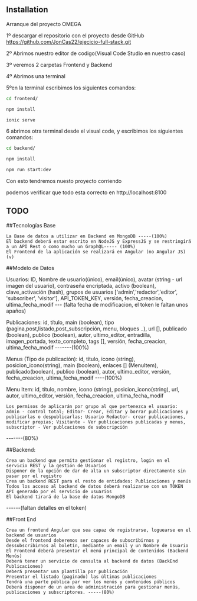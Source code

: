 
## Installation

Arranque del proyecto  OMEGA 

1º descargar el repositorio con el proyecto desde GitHub
https://github.com/JonCas22/ejecicio-full-stack.git

2º Abrimos nuestro editor de codigo(Visual Code Studio en nuestro caso)

3º veremos 2 carpetas Frontend y Backend

4º Abrimos  una terminal

5ºen la terminal escribimos los siguientes comandos:


```bash
cd frontend/
```

```bash
npm install
```

```bash
ionic serve
```

6 abrimos otra terminal desde el visual code, y escribimos los siguientes comandos:

```bash
cd backend/
```

```bash
npm install
```

```bash
npm run start:dev
```

Con esto tendremos nuesto proyecto corriendo

podemos verificar que  todo esta correcto en http://localhost:8100

## TODO


##Tecnologías Base

    La Base de datos a utilizar en Backend en MongoDB -----(100%)
    El backend deberá estar escrito en NodeJS y ExpressJS y se restringirá a un API Rest o como mucho un GraphQL----- (100%)
    El Frontend de la aplicación se realizará en Angular (no Angular JS) (v)

##Modelo de Datos


 Usuarios: ID, Nombre de usuario(único), email(único), avatar (string - url imagen del usuario), contraseña encriptada, activo (boolean), clave_activación (hash), grupos de usuarios ['admin','redactor','editor', 'subscriber', 'visitor'], API_TOKEN_KEY, versión, fecha_creacion, ultima_fecha_modif
--- (falta fecha de modificacion, el token le faltan unos apaños)
   
 Publicaciones: id, título, main (boolean), tipo (pagina,post,listado,post_subscripción, menu, bloques ..),  url [], publicado (boolean), publico (boolean), autor, ultimo_editor, entradilla, imagen_portada, texto_completo, tags [], versión, fecha_creacion, ultima_fecha_modif  -------(100%)
   
 Menus (Tipo de publicación): id, título, icono (string), posicion_icono(string), main (boolean), enlaces [] (MenuItem), publicado(boolean), publico (boolean),  autor, ultimo_editor,  versión, fecha_creacion, ultima_fecha_modif  ----(100%)
   
 Menu Item: id, título, nombre, icono (string), posicion_icono(string), url, autor, ultimo_editor,  versión, fecha_creacion, ultima_fecha_modif 


    Los permisos de aplicarán por grupo al que pertenezca el usuario: admin - control total; Editor- Crear, Editar y borrar publicaciones y publicarlas o despublicarlas; Usuario Redactor- crear publicaciones, modificar propias; Visitante - Ver publicaciones publicadas y menus, subscriptor - Ver publcaciones de subscripción
-------(80%)

##Backend:


    Crea un backend que permita gestionar el registro, login en el servicio REST y la gestión de Usuarios
    Disponer de la opción de dar de alta un subscriptor directamente sin pasar por el registro
    Crea un backend REST para el resto de entidades: Publicaciones y menús
    Todos los acceso al backend de datos deberá realizarse con un TOKEN API generado por el servicio de usuarios
    El backend tirará de la base de datos MongoDB
------(faltan detalles en el token)



##Front End 



    Crea un frontend Angular que sea capaz de registrarse, loguearse en el backend de usuarios
    Desde el frontend deberemos ser capaces de subscribirnos y dessubscribirnos al boletín, mediante un email y un Nombre de Usuario
    El Frontend deberá presentar el menú principal de contenidos (Backend Menús)
    Deberá tener un servicio de consulta al backend de datos (BackEnd Publicaciones)
    Deberá presentar una plantilla por publicación
    Presentar el listado (paginado) las últimas publicaciones
    Tendrá una parte pública par ver los menús y contenidos públicos
    Deberá disponer de un area de administración para gestionar menús, publicaciones y subscriptores. -----(80%)

  
